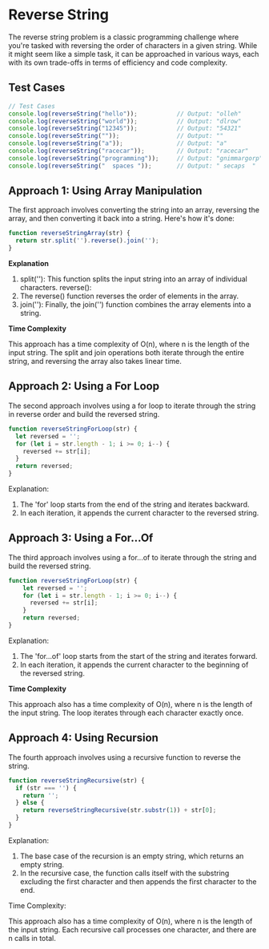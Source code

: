 # Reverse String

The reverse string problem is a classic programming challenge where you're tasked with reversing the order of characters in a given string. While it might seem like a simple task, it can be approached in various ways, each with its own trade-offs in terms of efficiency and code complexity.

## Test Cases

```javascript
// Test Cases
console.log(reverseString("hello"));           // Output: "olleh"
console.log(reverseString("world"));           // Output: "dlrow"
console.log(reverseString("12345"));           // Output: "54321"
console.log(reverseString(""));                // Output: ""
console.log(reverseString("a"));               // Output: "a"
console.log(reverseString("racecar"));         // Output: "racecar"
console.log(reverseString("programming"));     // Output: "gnimmargorp"
console.log(reverseString("  spaces "));       // Output: " secaps  "
```

## Approach 1: Using Array Manipulation

The first approach involves converting the string into an array, reversing the array, and then converting it back into a string. Here's how it's done:

```Javascript
function reverseStringArray(str) {
  return str.split('').reverse().join('');
}
```

**Explanation**

1. split(''): This function splits the input string into an array of individual characters.
reverse(): 
2. The reverse() function reverses the order of elements in the array.
3. join(''): Finally, the join('') function combines the array elements into a string.

**Time Complexity**

This approach has a time complexity of O(n), where n is the length of the input string. The split and join operations both iterate through the entire string, and reversing the array also takes linear time.

## Approach 2: Using a For Loop

The second approach involves using a for loop to iterate through the string in reverse order and build the reversed string.

```javascript
function reverseStringForLoop(str) {
  let reversed = '';
  for (let i = str.length - 1; i >= 0; i--) {
    reversed += str[i];
  }
  return reversed;
}
```

Explanation:

1. The 'for' loop starts from the end of the string and iterates backward.
2. In each iteration, it appends the current character to the reversed string.

## Approach 3: Using a For...Of

The third approach involves using a for...of to iterate through the string and build the reversed string.

```javascript
function reverseStringForLoop(str) {
    let reversed = '';
    for (let i = str.length - 1; i >= 0; i--) {
      reversed += str[i];
    }
    return reversed;
}
```

Explanation:

1. The 'for...of' loop starts from the start of the string and iterates forward.
2. In each iteration, it appends the current character to the beginning of the reversed string.

**Time Complexity**

This approach also has a time complexity of O(n), where n is the length of the input string. The loop iterates through each character exactly once.

## Approach 4: Using Recursion

The fourth approach involves using a recursive function to reverse the string.

```javascript
function reverseStringRecursive(str) {
  if (str === '') {
    return '';
  } else {
    return reverseStringRecursive(str.substr(1)) + str[0];
  }
}
```

Explanation:

1. The base case of the recursion is an empty string, which returns an empty string.
2. In the recursive case, the function calls itself with the substring excluding the first character and then appends the first character to the end.

Time Complexity: 

This approach also has a time complexity of O(n), where n is the length of the input string. Each recursive call processes one character, and there are n calls in total.
